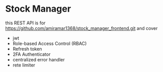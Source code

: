 # Stock Manager
this REST API is for https://github.com/amiramar1368/stock_manager_frontend.git and cover 
- jwt
- Role-based Access Control (RBAC)
- Refresh token
- 2FA Authenticator
- centralized error handler
- rete limiter